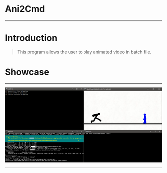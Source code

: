 # Ani2Cmd
________________________________________
# Introduction
>This program allows the user to play animated video in batch file.

# Showcase
________________________________________
![](.github/prev1.png)
________________________________________
